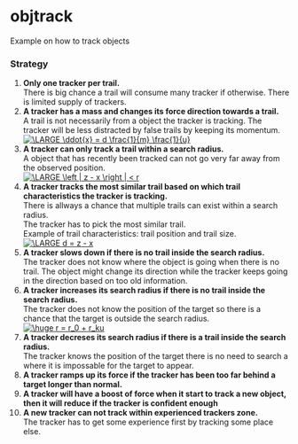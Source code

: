 # objtrack
Example on how to track objects

### Strategy
1. **Only one tracker per trail.**<br>
There is big chance a trail will consume many tracker if otherwise. There is limited supply of trackers. 
2. **A tracker has a mass and changes its force direction towards a trail.**<br>
A trail is not necessarily from a object the tracker is tracking. The tracker will be less distracted by false trails by keeping its momentum.<br>
<a href="https://www.codecogs.com/eqnedit.php?latex=\LARGE&space;\ddot{x}&space;=&space;d&space;\frac{1}{m}&space;\frac{1}{u}" target="_blank"><img src="https://latex.codecogs.com/gif.latex?\LARGE&space;\ddot{x}&space;=&space;d&space;\frac{1}{m}&space;\frac{1}{u}" title="\LARGE \ddot{x} = d \frac{1}{m} \frac{1}{u}" /></a>
3. **A tracker can only track a trail within a search radius.**<br>
A object that has recently been tracked can not go very far away from the observed position.<br>
<a href="https://www.codecogs.com/eqnedit.php?latex=\LARGE&space;\left&space;|&space;z&space;-&space;x&space;\right&space;|&space;<&space;r" target="_blank"><img src="https://latex.codecogs.com/gif.latex?\LARGE&space;\left&space;|&space;z&space;-&space;x&space;\right&space;|&space;<&space;r" title="\LARGE \left | z - x \right | < r" /></a>
4. **A tracker tracks the most similar trail based on which trail characteristics the tracker is tracking.**<br>
There is allways a chance that multiple trails can exist within a search radius.<br>
The tracker has to pick the most similar trail.<br>
Example of trail characteristics: trail position and trail size.<br>
<a href="https://www.codecogs.com/eqnedit.php?latex=\LARGE&space;d&space;=&space;z&space;-&space;x" target="_blank"><img src="https://latex.codecogs.com/gif.latex?\LARGE&space;d&space;=&space;z&space;-&space;x" title="\LARGE d = z - x" /></a>
5. **A tracker slows down if there is no trail inside the search radius.**<br>
The tracker does not know where the object is going when there is no trail.
The object might change its direction while the tracker keeps going in the direction based on too old information.
6. **A tracker increases its search radius if there is no trail inside the search radius.**<br>
The tracker does not know the position of the target so there is a chance that the target is outside the search radius.<br>
<a href="https://www.codecogs.com/eqnedit.php?latex=\huge&space;r&space;=&space;r_0&space;&plus;&space;r_ku" target="_blank"><img src="https://latex.codecogs.com/gif.latex?\huge&space;r&space;=&space;r_0&space;&plus;&space;r_ku" title="\huge r = r_0 + r_ku" /></a>
7. **A tracker decreses its search radius if there is a trail inside the search radius.**<br>
The tracker knows the position of the target there is no need to search a where it is impossable for the target to appear.
8. **A tracker ramps up its force if the tracker has been too far behind a target longer than normal.**
9. **A tracker will have a boost of force when it start to track a new object, then it will reduce if the tracker is confident enough**
10. **A new tracker can not track within experienced trackers zone.**<br>
The tracker has to get some experience first by tracking some place else.
